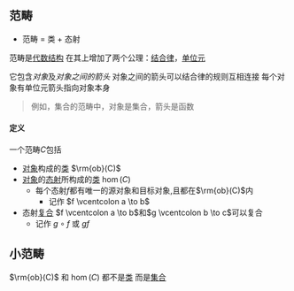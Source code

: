 
## 范畴

+ 范畴 = 类 + 态射

范畴是[代数结构][Algebraic_structure]
在其上增加了两个公理：[结合律][Associative_property]，[单位元][Identity_element]

它包含*对象*及*对象之间的箭头*
对象之间的箭头可以结合律的规则互相连接
每个对象有单位元箭头指向对象本身
> 例如，集合的范畴中，对象是集合，箭头是函数

#### 定义
一个范畴$C$包括
+ [对象][Object]构成的[类][Class] $\rm{ob}(C)$
+ [对象][Object]的[态射][Morphism]所构成的[类][Class] $\hom(C)$
    + 每个态射$f$都有唯一的源对象和目标对象,且都在$\rm{ob}(C)$内
        + 记作 $f \vcentcolon a \to b$
+ 态射[复合][Compose] $f \vcentcolon a \to b$和$g \vcentcolon b \to c$可以复合
    + 记作 $g \circ f$ 或 $gf$

## 小范畴

$\rm{ob}(C)$ 和 $\hom(C)$ 都不是[类][Class] 而是[集合][Set]


<!-- end of file -->

[Algebraic_structure]: TODO
[Associative_property]: TODO
[Identity_element]: TODO
[Object]: /math/Object.md
[Class]: /math/Class.md
[Morphism]: /math/Morphism.md
[Compose]: TODO
[Set]: TODO
